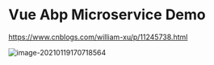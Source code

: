 # Vue Abp Microservice Demo

https://www.cnblogs.com/william-xu/p/11245738.html

![image-20210119170718564](C:\Users\2294765\AppData\Roaming\Typora\typora-user-images\image-20210119170718564.png)